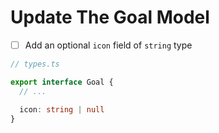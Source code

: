 # Update The Goal Model

- [ ] Add an optional `icon` field of `string` type

```ts
// types.ts

export interface Goal {
  // ...

  icon: string | null
}
```
